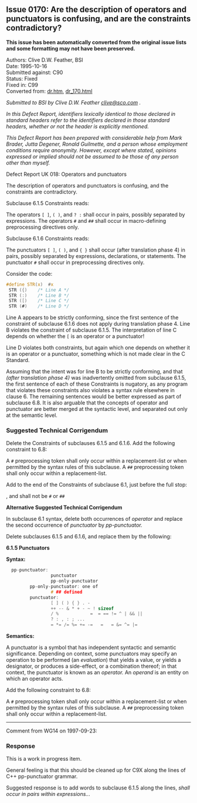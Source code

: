 ## Issue 0170: Are the description of operators and punctuators is confusing, and are the constraints contradictory?

**This issue has been automatically converted from the original issue lists and some formatting may not have been preserved.**

Authors: Clive D.W. Feather, BSI  
Date: 1995-10-16  
Submitted against: C90  
Status: Fixed  
Fixed in: C99  
Converted from: [dr.htm](https://www.open-std.org/jtc1/sc22/wg14/www/docs/dr.htm), [dr_170.html](https://www.open-std.org/jtc1/sc22/wg14/www/docs/dr_170.html)

*Submitted to BSI by Clive D.W. Feather clive@sco.com .*

*In this Defect Report, identifiers lexically identical to those declared in
standard headers refer to the identifiers declared in those standard headers,
whether or not the header is explicitly mentioned.*

*This Defect Report has been prepared with considerable help from Mark Brader,
Jutta Degener, Ronald Guilmette, and a person whose employment conditions
require anonymity. However, except where stated, opinions expressed or implied
should not be assumed to be those of any person other than myself.*

Defect Report UK 018: Operators and punctuators

The description of operators and punctuators is confusing, and the constraints
are contradictory.

Subclause 6.1.5 Constraints reads:

The operators `[ ]`, `( )`, and `? :` shall occur in pairs, possibly separated
by expressions. The operators `#` and `##` shall occur in macro-defining
preprocessing directives only.

Subclause 6.1.6 Constraints reads:

The punctuators `[ ]`, `( )`, and `{ }` shall occur (after translation phase 4\)
in pairs, possibly separated by expressions, declarations, or statements. The
punctuator `#` shall occur in preprocessing directives only.

Consider the code:

```c
#define STR(x)  #x
 STR ({)    /* Line A */
 STR (:)    /* Line B */
 STR ([)    /* Line C */
 STR (#)    /* Line D */
```

Line A appears to be strictly conforming, since the first sentence of the
constraint of subclause 6.1.6 does not apply during translation phase 4\. Line B
violates the constraint of subclause 6.1.5. The interpretation of line C depends
on whether the `[` is an operator or a punctuator!

Line D violates both constraints, but again which one depends on whether it is
an operator or a punctuator, something which is not made clear in the C
Standard.

Assuming that the intent was for line B to be strictly conforming, and that
*(after translation phase 4\)* was inadvertently omitted from subclause 6.1.5,
the first sentence of each of these Constraints is nugatory, as any program that
violates these constraints also violates a syntax rule elsewhere in clause 6\.
The remaining sentences would be better expressed as part of subclause 6.8. It
is also arguable that the concepts of operator and punctuator are better merged
at the syntactic level, and separated out only at the semantic level.

### Suggested Technical Corrigendum

Delete the Constraints of subclauses 6.1.5 and 6.1.6. Add the following
constraint to 6.8:

A `#` preprocessing token shall only occur within a replacement-list or when
permitted by the syntax rules of this subclause. A `##` preprocessing token
shall only occur within a replacement-list.

Add to the end of the Constraints of subclause 6.1, just before the full stop:

, and shall not be `#` or `##`

**Alternative Suggested Technical Corrigendum**

In subclause 6.1 syntax, delete both occurrences of *operator* and replace the
second occurrence of *punctuator* by *pp-punctuator.*

Delete subclauses 6.1.5 and 6.1.6, and replace them by the following:

**6.1.5 Punctuators**

**Syntax:**

```c
  pp-punctuator:
                 punctuator
                 pp-only-punctuator
         pp-only-punctuator: one of
                 # ## defined
         punctuator:
                 [ ] ( ) { } . -
                 ++ -- & * + - ~ ! sizeof
                 / %            =  = == != ^ | && ||
                 ? : , : ; ...
                 = *= /= %= += -=   =   = &= ^= |=
```

**Semantics:**

A punctuator is a symbol that has independent syntactic and semantic
significance. Depending on context, some punctuators may specify an operation to
be performed (an *evaluation*) that yields a value, or yields a designator, or
produces a side-effect, or a combination thereof; in that context, the
punctuator is known as an *operator.* An *operand* is an entity on which an
operator acts.

Add the following constraint to 6.8:

A `#` preprocessing token shall only occur within a replacement-list or when
permitted by the syntax rules of this subclause. A `##` preprocessing token
shall only occur within a replacement-list.

---

Comment from WG14 on 1997-09-23:

### Response

This is a work in progress item.

General feeling is that this should be cleaned up for C9X along the lines of
C\+\+ pp-punctuator grammar.

Suggested response is to add words to subclause 6.1.5 along the lines, *shall
occur in pairs within expressions...*
